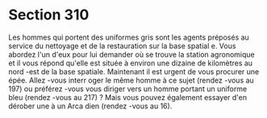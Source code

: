 # Section 310

Les hommes qui portent des uniformes gris sont les agents
préposés au service du nettoyage et de la restauration sur la base
spatial e. Vous abordez l'un d'eux pour lui demander où se trouve
la station agronomique et il vous répond qu'elle est située à
environ une dizaine de kilomètres au nord -est de la base spatiale.
Maintenant il est urgent de vous procurer une épée. Allez -vous
interr oger le même homme à ce sujet (rendez -vous au 197) ou
préférez -vous vous diriger vers un homme portant un uniforme
bleu (rendez -vous au 217) ? Mais vous pouvez également essayer
d'en dérober une à un Arca dien (rendez -vous au 16).